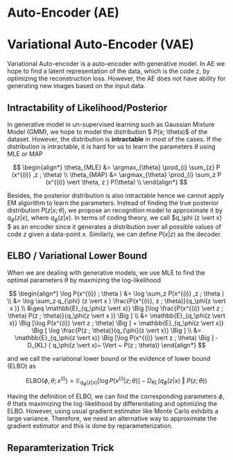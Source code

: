 # Auto-Encoder (AE)



# Variational Auto-Encoder (VAE)
Variational Auto-encoder is a auto-encoder with generative model. In AE we hope to find a latent representation of the data, which is the code $z$, by optimizing the reconstruction loss. However, the AE does not have ability for generating new images based on the input data. 

## Intractability of Likelihood/Posterior
In generative model in un-supervised learning such as Gaussian Mixture Model (GMM), we hope to model the distribution $
P(x; \theta)$ of the dataset. However, the distribution is **intractable** in most of the cases. If the distribution is intractable, it is hard for us to learn the parameters $\theta$ using MLE or MAP 

$$
\begin{align*}
\theta_{MLE} &= \argmax_{\theta} \prod_{i} \sum_{z} P (x^{(i)} ,z  ; \theta) \\ 
\theta_{MAP} &= \argmax_{\theta} \prod_{i} \sum_z P (x^{(i)} \vert \theta, z ) P(\theta) \\ 
\end{align*}
$$

Besides, the posterior distribution is also intractable hence we cannot apply EM algorithm to learn the parameters. Instead of finding the true posterior distribution $P(z \vert x ; \theta)$, we propose an recognition model to approximate it by $q_{\phi}(z \vert x)$, where $q_{\phi} (z \vert x)$. In terms of coding theory, we call $q_\phi (z \vert x) $ as an encoder since it generates a distribution over all possible values of code $z$ given a data-point $x$. Similarly, we can define $P(x \vert z)$ as the decoder. 

## ELBO / Variational Lower Bound 
When we are dealing with generative models, we use MLE to find the optimal parameters $\theta$ by maxmizing the log-likelihood

$$
\begin{align*}
\log P(x^{(i)} ; \theta ) &= \log \sum_z P(x^{(i)} ,z ; \theta )   \\ 
&= \log \sum_z q_{\phi} (z \vert x ) \frac{P(x^{(i)}, z ; \theta)}{q_\phi(z \vert x )}  \\ 
&\geq \mathbb{E}_{q_\phi(z \vert x)} \Big [\log \frac{P(x^{(i)} \vert z ; \theta) P(z ; \theta)}{q_\phi(z \vert x )} \Big ] \\ 
&= \mathbb{E}_{q_\phi(z \vert x)} \Big [\log P(x^{(i)} \vert z ; \theta)   \Big ] +   \mathbb{E}_{q_\phi(z \vert x)} \Big [ \log \frac{P(z ; \theta)}{q_{\phi}(z \vert x)} \Big ] \\ 
&= \mathbb{E}_{q_\phi(z \vert x)} \Big [\log P(x^{(i)} \vert z ; \theta)   \Big ]  - D_{KL} ( q_\phi(z \vert x)~  \Vert ~ P(z ; \theta))
\end{align*}
$$

and we call the variational lower bound or the evidence of lower bound (ELBO) as 

$$
\text{ELBO}(\phi, \theta ; x^{(i)}) = \mathbb{E}_{q_\phi(z \vert x)} \Big [\log P(x^{(i)} \vert z ; \theta)   \Big ]  - D_{KL} ( q_\phi(z \vert x)~  \Vert ~ P(z ; \theta))
$$

Having the definition of ELBO, we can find the corresponding parameters $\phi, \theta$ thats maximizing the log-likelihood by differentiating and optimizing the ELBO. However, using usual gradient estimator like Monte Carlo exhibits a large variance. Therefore, we need an alternative way to approximate the gradient estimator and this is done by reparameterization. 


## Reparamterization Trick 


